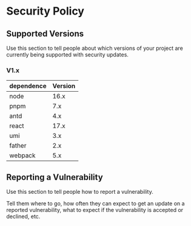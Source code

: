 # Security Policy

## Supported Versions

Use this section to tell people about which versions of your project are
currently being supported with security updates.

### V1.x

| dependence | Version                 |
| ---------- | ----------------------- |
| node       | 16.x |
| pnpm       | 7.x                     |
| antd       | 4.x                     |
| react      | 17.x                    |
| umi        | 3.x                     |
| father     | 2.x                     |
| webpack    | 5.x                     |

## Reporting a Vulnerability

Use this section to tell people how to report a vulnerability.

Tell them where to go, how often they can expect to get an update on a
reported vulnerability, what to expect if the vulnerability is accepted or
declined, etc.
